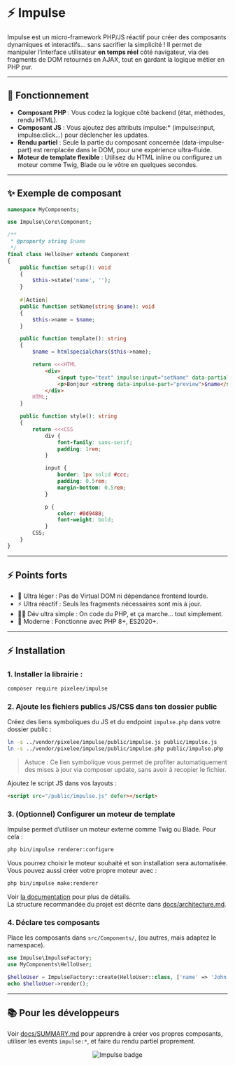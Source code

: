 # ⚡️ Impulse

Impulse est un micro-framework PHP/JS réactif pour créer des composants dynamiques et interactifs… sans sacrifier
la simplicité !
Il permet de manipuler l’interface utilisateur **en temps réel** côté navigateur, via des fragments de DOM retournés
en AJAX, tout en gardant la logique métier en PHP pur.

---

## 🚀 Fonctionnement

- **Composant PHP** : Vous codez la logique côté backend (état, méthodes, rendu HTML).
- **Composant JS** : Vous ajoutez des attributs impulse:\* (impulse:input, impulse:click…) pour déclencher les updates.
- **Rendu partiel** : Seule la partie du composant concernée (data-impulse-part) est remplacée dans le DOM, pour une expérience ultra-fluide.
- **Moteur de template flexible** : Utilisez du HTML inline ou configurez un moteur comme Twig, Blade ou le vôtre en quelques secondes.

---

## ✨ Exemple de composant

```php
namespace MyComponents;

use Impulse\Core\Component;

/**
 * @property string $name 
 */
final class HelloUser extends Component
{
    public function setup(): void
    {
        $this->state('name', '');
    }
    
    #[Action]
    public function setName(string $name): void
    {
        $this->name = $name;
    }

    public function template(): string
    {
        $name = htmlspecialchars($this->name);

        return <<<HTML
            <div>
                <input type="text" impulse:input="setName" data-partial="preview" placeholder="Votre prénom..." />
                <p>Bonjour <strong data-impulse-part="preview">$name</strong></p>
            </div>
        HTML;
    }

    public function style(): string
    {
        return <<<CSS
            div {
                font-family: sans-serif;
                padding: 1rem;
            }

            input {
                border: 1px solid #ccc;
                padding: 0.5rem;
                margin-bottom: 0.5rem;
            }

            p {
                color: #0d9488;
                font-weight: bold;
            }
        CSS;
    }
}
```

---

## ⚡️ Points forts

* 🔬 Ultra léger : Pas de Virtual DOM ni dépendance frontend lourde.
* ⚡️ Ultra réactif : Seuls les fragments nécessaires sont mis à jour.
* 🧑‍💻 Dév ultra simple : On code du PHP, et ça marche… tout simplement.
* 🎯 Moderne : Fonctionne avec PHP 8+, ES2020+.

---

## ⚡️ Installation

### 1. Installer la librairie :
```bash
composer require pixelee/impulse
```

### 2. Ajoute les fichiers publics JS/CSS dans ton dossier public
Créez des liens symboliques du JS et du endpoint `impulse.php` dans votre dossier public :
```bash
ln -s ../vendor/pixelee/impulse/public/impulse.js public/impulse.js
ln -s ../vendor/pixelee/impulse/public/impulse.php public/impulse.php
````

> Astuce : Ce lien symbolique vous permet de profiter automatiquement des mises à jour via composer update,
> sans avoir à recopier le fichier.

Ajoutez le script JS dans vos layouts :
```html
<script src="/public/impulse.js" defer></script>
```

### 3. (Optionnel) Configurer un moteur de template

Impulse permet d’utiliser un moteur externe comme Twig ou Blade. Pour cela :

```bash
php bin/impulse renderer:configure
```

Vous pourrez choisir le moteur souhaité et son installation sera automatisée.  
Vous pouvez aussi créer votre propre moteur avec :

```bash
php bin/impulse make:renderer
```

Voir [la documentation](docs/template.md) pour plus de détails.  
La structure recommandée du projet est décrite dans [docs/architecture.md](docs/architecture.md).

### 4. Déclare tes composants
Place les composants dans `src/Components/`, (ou autres, mais adaptez le namespace).

```php
use Impulse\ImpulseFactory;
use MyComponents\HelloUser;

$helloUser = ImpulseFactory::create(HelloUser::class, ['name' => 'John']);
echo $helloUser->render();
```

---

## 📚 Pour les développeurs

Voir [docs/SUMMARY.md](docs/SUMMARY.md) pour apprendre à créer vos propres composants, utiliser les events `impulse:*`, et faire du rendu partiel proprement.

<p align="center">
  <img src="https://img.shields.io/badge/Impulse-php--js%20reactif-06b6d4?style=for-the-badge&logo=thunder-cloud&logoColor=white" alt="Impulse badge"/>
</p>
